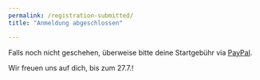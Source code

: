 ```yaml
---
permalink: /registration-submitted/
title: "Anmeldung abgeschlossen"

---
```



Falls noch nicht geschehen, überweise bitte deine Startgebühr via [PayPal](https://paypal.me/flunkypiraten).

Wir freuen uns auf dich, bis zum 27.7.!
